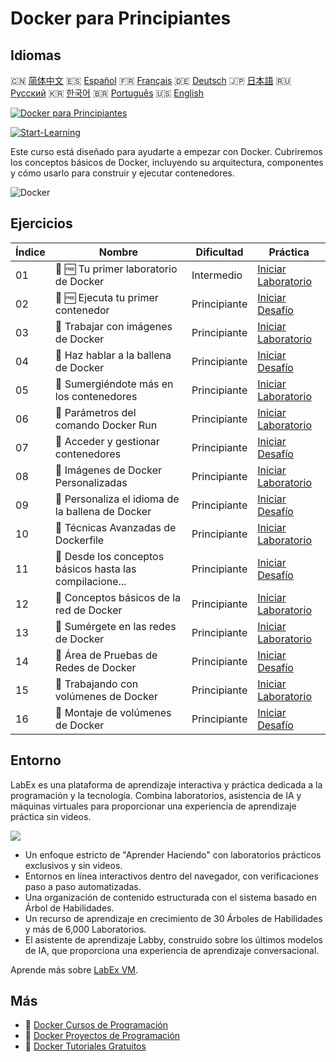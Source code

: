 # Docker para Principiantes

## Idiomas

🇨🇳 [简体中文](README_zh.md) 🇪🇸 [Español](README_es.md) 🇫🇷 [Français](README_fr.md) 🇩🇪 [Deutsch](README_de.md) 🇯🇵 [日本語](README_ja.md) 🇷🇺 [Русский](README_ru.md) 🇰🇷 [한국어](README_ko.md) 🇧🇷 [Português](README_pt.md) 🇺🇸 [English](README.md) 

[![Docker para Principiantes](https://cover-creator.labex.io/docker-for-beginners.png?lang=es)](https://labex.io/es/courses/docker-for-beginners)

[![Start-Learning](https://img.shields.io/badge/Start-Learning-whitesmoke?style=for-the-badge)](https://labex.io/es/courses/docker-for-beginners)

Este curso está diseñado para ayudarte a empezar con Docker. Cubriremos los conceptos básicos de Docker, incluyendo su arquitectura, componentes y cómo usarlo para construir y ejecutar contenedores.

![Docker](https://img.shields.io/badge/Docker-whitesmoke?style=for-the-badge&logo=docker)


## Ejercicios

|   Índice | Nombre                                                    | Dificultad   | Práctica                                                                                                                     |
|----------|-----------------------------------------------------------|--------------|------------------------------------------------------------------------------------------------------------------------------|
|       01 | 📖 🆓 Tu primer laboratorio de Docker                     | Intermedio   | <a target='_blank' href='https://labex.io/es/tutorials/docker-your-first-docker-lab-92719'>Iniciar Laboratorio</a>           |
|       02 | 🎯 🆓 Ejecuta tu primer contenedor                        | Principiante | <a target='_blank' href='https://labex.io/es/tutorials/docker-run-your-first-container-388943'>Iniciar Desafío</a>           |
|       03 | 📖  Trabajar con imágenes de Docker                       | Principiante | <a target='_blank' href='https://labex.io/es/tutorials/docker-working-with-docker-images-388939'>Iniciar Laboratorio</a>     |
|       04 | 🎯  Haz hablar a la ballena de Docker                     | Principiante | <a target='_blank' href='https://labex.io/es/tutorials/docker-make-a-docker-whale-speak-388948'>Iniciar Desafío</a>          |
|       05 | 📖  Sumergiéndote más en los contenedores                 | Principiante | <a target='_blank' href='https://labex.io/es/tutorials/docker-diving-deeper-into-containers-388951'>Iniciar Laboratorio</a>  |
|       06 | 📖  Parámetros del comando Docker Run                     | Principiante | <a target='_blank' href='https://labex.io/es/tutorials/docker-docker-run-command-parameters-389228'>Iniciar Laboratorio</a>  |
|       07 | 🎯  Acceder y gestionar contenedores                      | Principiante | <a target='_blank' href='https://labex.io/es/tutorials/docker-access-and-manage-containers-389192'>Iniciar Desafío</a>       |
|       08 | 📖  Imágenes de Docker Personalizadas                     | Principiante | <a target='_blank' href='https://labex.io/es/tutorials/docker-custom-docker-images-389185'>Iniciar Laboratorio</a>           |
|       09 | 🎯  Personaliza el idioma de la ballena de Docker         | Principiante | <a target='_blank' href='https://labex.io/es/tutorials/docker-customize-docker-whale-s-language-389015'>Iniciar Desafío</a>  |
|       10 | 📖  Técnicas Avanzadas de Dockerfile                      | Principiante | <a target='_blank' href='https://labex.io/es/tutorials/docker-advanced-dockerfile-techniques-389027'>Iniciar Laboratorio</a> |
|       11 | 🎯  Desde los conceptos básicos hasta las compilacione... | Principiante | <a target='_blank' href='https://labex.io/es/tutorials/docker-from-basics-to-multi-stage-builds-389193'>Iniciar Desafío</a>  |
|       12 | 📖  Conceptos básicos de la red de Docker                 | Principiante | <a target='_blank' href='https://labex.io/es/tutorials/docker-docker-networking-basics-389048'>Iniciar Laboratorio</a>       |
|       13 | 📖  Sumérgete en las redes de Docker                      | Principiante | <a target='_blank' href='https://labex.io/es/tutorials/docker-dive-into-docker-networking-389047'>Iniciar Laboratorio</a>    |
|       14 | 🎯  Área de Pruebas de Redes de Docker                    | Principiante | <a target='_blank' href='https://labex.io/es/tutorials/docker-docker-network-playground-389054'>Iniciar Desafío</a>          |
|       15 | 📖  Trabajando con volúmenes de Docker                    | Principiante | <a target='_blank' href='https://labex.io/es/tutorials/docker-working-with-docker-volumes-389189'>Iniciar Laboratorio</a>    |
|       16 | 🎯  Montaje de volúmenes de Docker                        | Principiante | <a target='_blank' href='https://labex.io/es/tutorials/docker-docker-volume-mounting-389116'>Iniciar Desafío</a>             |

## Entorno

LabEx es una plataforma de aprendizaje interactiva y práctica dedicada a la programación y la tecnología. Combina laboratorios, asistencia de IA y máquinas virtuales para proporcionar una experiencia de aprendizaje práctica sin videos.

![](https://tutorial-screenshot.getvm.io/images/vm-1725247253.png)

- Un enfoque estricto de "Aprender Haciendo" con laboratorios prácticos exclusivos y sin videos.
- Entornos en línea interactivos dentro del navegador, con verificaciones paso a paso automatizadas.
- Una organización de contenido estructurada con el sistema basado en Árbol de Habilidades.
- Un recurso de aprendizaje en crecimiento de 30 Árboles de Habilidades y más de 6,000 Laboratorios.
- El asistente de aprendizaje Labby, construido sobre los últimos modelos de IA, que proporciona una experiencia de aprendizaje conversacional.

Aprende más sobre [LabEx VM](https://support.labex.io/using-labex/virtual-machine).

## Más

- 🔗 [Docker Cursos de Programación](https://github.com/labex-labs/awesome-programming-courses)
- 🔗 [Docker Proyectos de Programación](https://github.com/labex-labs/awesome-programming-projects)
- 🔗 [Docker Tutoriales Gratuitos](https://github.com/labex-labs/docker-free-tutorials)

